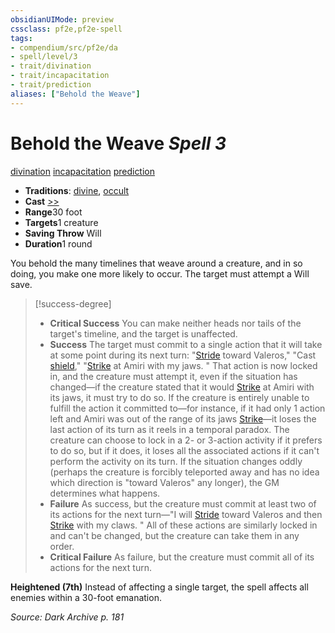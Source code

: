```yaml
---
obsidianUIMode: preview
cssclass: pf2e,pf2e-spell
tags:
- compendium/src/pf2e/da
- spell/level/3
- trait/divination
- trait/incapacitation
- trait/prediction
aliases: ["Behold the Weave"]
---
```

# Behold the Weave *Spell 3*   
[divination](/rules/traits/divination.md)  [incapacitation](/rules/traits/incapacitation.md)  [prediction](/rules/traits/prediction.md)  

- **Traditions**: [divine](/rules/traits/divine.md), [occult](/rules/traits/occult.md)
- **Cast** [>>](/rules/core-rulebook/chapter-9-playing-the-game.md#Actions "Two-Action") 
- **Range**30 foot
- **Targets**1 creature
- **Saving Throw** Will
- **Duration**1 round

You behold the many timelines that weave around a creature, and in so doing, you make one more likely to occur. The target must attempt a Will save.

> [!success-degree] 
> - **Critical Success** You can make neither heads nor tails of the target's timeline, and the target is unaffected.
> - **Success** The target must commit to a single action that it will take at some point during its next turn: "[Stride](/rules/actions/stride.md) toward Valeros," "Cast [shield](/compendium/spells/shield.md)," "[Strike](/rules/actions/strike.md) at Amiri with my jaws. " That action is now locked in, and the creature must attempt it, even if the situation has changed—if the creature stated that it would [Strike](/rules/actions/strike.md) at Amiri with its jaws, it must try to do so. If the creature is entirely unable to fulfill the action it committed to—for instance, if it had only 1 action left and Amiri was out of the range of its jaws [Strike](/rules/actions/strike.md)—it loses the last action of its turn as it reels in a temporal paradox. The creature can choose to lock in a 2- or 3-action activity if it prefers to do so, but if it does, it loses all the associated actions if it can't perform the activity on its turn. If the situation changes oddly (perhaps the creature is forcibly teleported away and has no idea which direction is "toward Valeros" any longer), the GM determines what happens.
> - **Failure** As success, but the creature must commit at least two of its actions for the next turn—"I will [Stride](/rules/actions/stride.md) toward Valeros and then [Strike](/rules/actions/strike.md) with my claws. " All of these actions are similarly locked in and can't be changed, but the creature can take them in any order.
> - **Critical Failure** As failure, but the creature must commit all of its actions for the next turn.

**Heightened (7th)** Instead of affecting a single target, the spell affects all enemies within a 30-foot emanation.

*Source: Dark Archive p. 181*